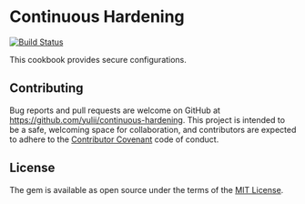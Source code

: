 # Continuous Hardening

[![Build Status](https://circleci.com/gh/yulii/continuous-hardening.svg?style=shield)][1]

This cookbook provides secure configurations.


## Contributing

Bug reports and pull requests are welcome on GitHub at https://github.com/yulii/continuous-hardening. This project is intended to be a safe, welcoming space for collaboration, and contributors are expected to adhere to the [Contributor Covenant](contributor-covenant.org) code of conduct.


## License

The gem is available as open source under the terms of the [MIT License](http://opensource.org/licenses/MIT).

[1]: https://circleci.com/gh/yulii/continuous-hardening
